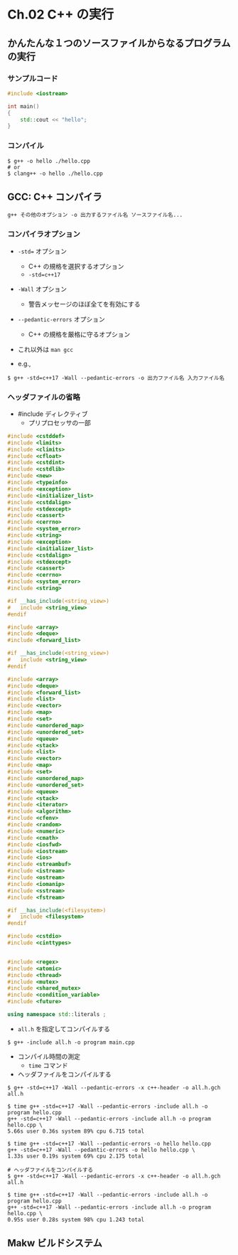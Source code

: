 # Ch.02 C++ の実行
## かんたんな１つのソースファイルからなるプログラムの実行

### サンプルコード


```c++
#include <iostream>

int main()
{
	std::cout << "hello";
}
```

### コンパイル

```shell
$ g++ -o hello ./hello.cpp
# or
$ clang++ -o hello ./hello.cpp
```


## GCC: C++ コンパイラ

`g++ その他のオプション -o 出力するファイル名 ソースファイル名...`

### コンパイラオプション

- `-std=` オプション
    - C++ の規格を選択するオプション
    - `-std=c++17`
- `-Wall` オプション
    - 警告メッセージのほぼ全てを有効にする
- `--pedantic-errors` オプション
    - C++ の規格を厳格に守るオプション
- これ以外は `man gcc`

- e.g.,


```shell
$ g++ -std=c++17 -Wall --pedantic-errors -o 出力ファイル名 入力ファイル名
```

### ヘッダファイルの省略
- #include ディレクティブ
    - プリプロセッサの一部


```c++
#include <cstddef>
#include <limits>
#include <climits>
#include <cfloat>
#include <cstdint>
#include <cstdlib>
#include <new>
#include <typeinfo>
#include <exception>
#include <initializer_list>
#include <cstdalign>
#include <stdexcept>
#include <cassert>
#include <cerrno>
#include <system_error>
#include <string>
#include <exception>
#include <initializer_list>
#include <cstdalign>
#include <stdexcept>
#include <cassert>
#include <cerrno>
#include <system_error>
#include <string>

#if __has_include(<string_view>)
#   include <string_view>
#endif

#include <array>
#include <deque>
#include <forward_list>

#if __has_include(<string_view>)
#   include <string_view>
#endif

#include <array>
#include <deque>
#include <forward_list>
#include <list>
#include <vector>
#include <map>
#include <set>
#include <unordered_map>
#include <unordered_set>
#include <queue>
#include <stack>
#include <list>
#include <vector>
#include <map>
#include <set>
#include <unordered_map>
#include <unordered_set>
#include <queue>
#include <stack>
#include <iterator>
#include <algorithm>
#include <cfenv>
#include <random>
#include <numeric>
#include <cmath>
#include <iosfwd>
#include <iostream>
#include <ios>
#include <streambuf>
#include <istream>
#include <ostream>
#include <iomanip>
#include <sstream>
#include <fstream>

#if __has_include(<filesystem>)
#   include <filesystem>
#endif

#include <cstdio>
#include <cinttypes>


#include <regex>
#include <atomic>
#include <thread>
#include <mutex>
#include <shared_mutex>
#include <condition_variable>
#include <future>

using namespace std::literals ;
```


- `all.h` を指定してコンパイルする


```shell
$ g++ -include all.h -o program main.cpp
```


- コンパイル時間の測定
    - `time` コマンド
- ヘッダファイルをコンパイルする


```shell
$ g++ -std=c++17 -Wall --pedantic-errors -x c++-header -o all.h.gch all.h
```


```shell
$ time g++ -std=c++17 -Wall --pedantic-errors -include all.h -o program hello.cpp 
g++ -std=c++17 -Wall --pedantic-errors -include all.h -o program hello.cpp \
5.66s user 0.36s system 89% cpu 6.715 total

$ time g++ -std=c++17 -Wall --pedantic-errors -o hello hello.cpp 
g++ -std=c++17 -Wall --pedantic-errors -o hello hello.cpp \
1.33s user 0.19s system 69% cpu 2.175 total

# ヘッダファイルをコンパイルする
$ g++ -std=c++17 -Wall --pedantic-errors -x c++-header -o all.h.gch all.h

$ time g++ -std=c++17 -Wall --pedantic-errors -include all.h -o program hello.cpp
g++ -std=c++17 -Wall --pedantic-errors -include all.h -o program hello.cpp \
0.95s user 0.28s system 98% cpu 1.243 total
```


## Makw ビルドシステム

